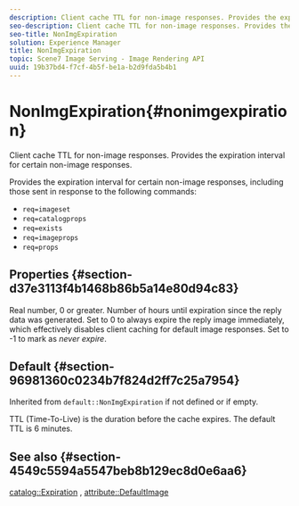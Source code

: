 ```yaml
---
description: Client cache TTL for non-image responses. Provides the expiration interval for certain non-image responses.
seo-description: Client cache TTL for non-image responses. Provides the expiration interval for certain non-image responses.
seo-title: NonImgExpiration
solution: Experience Manager
title: NonImgExpiration
topic: Scene7 Image Serving - Image Rendering API
uuid: 19b37bd4-f7cf-4b5f-be1a-b2d9fda5b4b1
---
```


# NonImgExpiration{#nonimgexpiration}

Client cache TTL for non-image responses. Provides the expiration interval for certain non-image responses.

Provides the expiration interval for certain non-image responses, including those sent in response to the following commands:

* `req=imageset` 
* `req=catalogprops` 
* `req=exists` 
* `req=imageprops` 
* `req=props`

## Properties {#section-d37e3113f4b1468b86b5a14e80d94c83}

Real number, 0 or greater. Number of hours until expiration since the reply data was generated. Set to 0 to always expire the reply image immediately, which effectively disables client caching for default image responses. Set to -1 to mark as *never expire*.

## Default {#section-96981360c0234b7f824d2ff7c25a7954}

Inherited from `default::NonImgExpiration` if not defined or if empty.

TTL (Time-To-Live) is the duration before the cache expires. The default TTL is 6 minutes.

## See also {#section-4549c5594a5547beb8b129ec8d0e6aa6}

[catalog::Expiration](../../../../../is-api/image-catalog/image-serving-api-ref/c-image-catalog-reference/c-image-svg-data-reference/c-image-data-reference/r-expiration-cat.md#reference-a7afd668ecbb4d2da65d86259aa6a28a) , [attribute::DefaultImage](../../../../../is-api/image-catalog/image-serving-api-ref/c-image-catalog-reference/c-attributes-reference/r-is-cat-defaultimage.md#reference-8e9900e129f54ed68462a3c2fc3bc433) 
